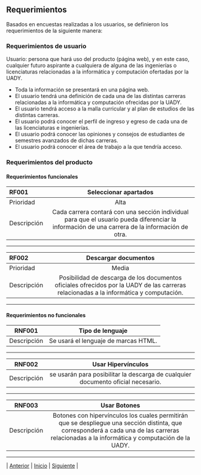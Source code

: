 ## Requerimientos

Basados en encuestas realizadas a los usuarios, se definieron los requerimientos de la siguiente manera:

### Requerimientos de usuario

  Usuario: persona que hará uso del producto (página web), y en este caso, cualquier futuro aspirante a cualquiera de alguna de las ingenierías o licenciaturas relacionadas a la informática y computación ofertadas por la UADY. 

  - Toda la información se presentará en una página web. 
  - El usuario tendrá una definición de cada una de las distintas carreras relacionadas a la informática y computación ofrecidas por la UADY.
  - El usuario tendrá acceso a la malla curricular y al plan de estudios de las distintas carreras.
  - El usuario podrá conocer el perfil de ingreso y egreso de cada una de las licenciaturas e ingenierías. 
  - El usuario podrá conocer las opiniones y consejos de estudiantes de semestres avanzados de dichas carreras.
  - El usuario podrá conocer el área de trabajo a la que tendría acceso.

### Requerimientos del producto

#### Requerimientos funcionales


| RF001   |     Seleccionar apartados    |
| :---        |    :----:   |
| Prioridad | Alta |
| Descripción |Cada carrera contará con una sección individual para que el usuario pueda diferenciar la información de una carrera de la información de otra. |

***

| RF002   |     Descargar documentos    |  
| :---        |    :----:   |
| Prioridad | Media |
| Descripción |Posibilidad de descarga de los documentos oficiales ofrecidos por la UADY de las carreras relacionadas a la informática y computación. |

***

#### Requerimientos no funcionales

| RNF001   |     Tipo de lenguaje    |  
|----------|:-------------:|
| Descripción |Se usará el lenguaje de marcas HTML. |

***

| RNF002   |   Usar Hipervínculos  |  
|----------|:-------------:|
| Descripción |se usarán para posibilitar la descarga de cualquier documento oficial necesario. |

***

| RNF003   |   Usar Botones  |  
|----------|:-------------:|
| Descripción | Botones con hipervínculos los cuales permitirán que se despliegue una sección distinta, que corresponderá a cada una de las carreras relacionadas a la informática y computación de la UADY. |

***

| [Anterior](https://github.com/Geovanna-med/Enterate/blob/main/Documentos/Usuarios%20y%20clientes.md "Anterior") 
| [Inicio](https://github.com/Geovanna-med/Enterate "Inicio") 
| [Siguiente](https://github.com/Geovanna-med/Enterate/blob/main/Documentos/Casos%20de%20uso.md "Siguiente") |
